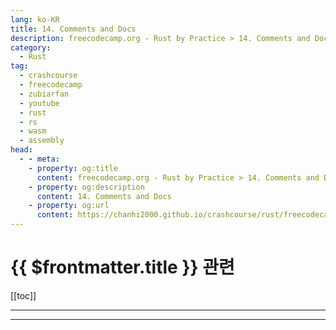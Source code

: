 ```yaml
---
lang: ko-KR
title: 14. Comments and Docs
description: freecodecamp.org - Rust by Practice > 14. Comments and Docs
category: 
  - Rust
tag: 
  - crashcourse
  - freecodecamp
  - zubiarfan
  - youtube
  - rust
  - rs
  - wasm
  - assembly
head:
  - - meta:
    - property: og:title
      content: freecodecamp.org - Rust by Practice > 14. Comments and Docs
    - property: og:description
      content: 14. Comments and Docs
    - property: og:url
      content: https://chanhi2000.github.io/crashcourse/rust/freecodecamp-rust-by-practice/14.html
---
```


# {{ $frontmatter.title }} 관련

[[toc]]

---

---

<TagLinks />